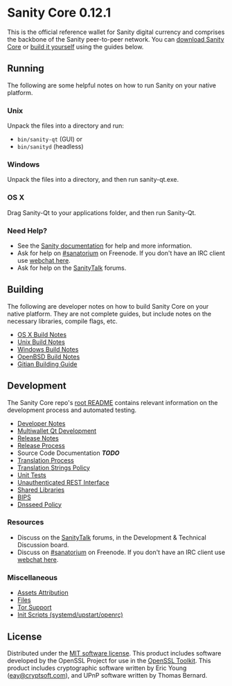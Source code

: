 Sanity Core 0.12.1
=====================

This is the official reference wallet for Sanity digital currency and comprises the backbone of the Sanity peer-to-peer network. You can [download Sanity Core](https://www.sanity.org/downloads/) or [build it yourself](#building) using the guides below.

Running
---------------------
The following are some helpful notes on how to run Sanity on your native platform.

### Unix

Unpack the files into a directory and run:

- `bin/sanity-qt` (GUI) or
- `bin/sanityd` (headless)

### Windows

Unpack the files into a directory, and then run sanity-qt.exe.

### OS X

Drag Sanity-Qt to your applications folder, and then run Sanity-Qt.

### Need Help?

* See the [Sanity documentation](https://sanatorium.atlassian.net/wiki/display/DOC)
for help and more information.
* Ask for help on [#sanatorium](http://webchat.freenode.net?channels=sanatorium) on Freenode. If you don't have an IRC client use [webchat here](http://webchat.freenode.net?channels=sanatorium).
* Ask for help on the [SanityTalk](https://sanitytalk.org/) forums.

Building
---------------------
The following are developer notes on how to build Sanity Core on your native platform. They are not complete guides, but include notes on the necessary libraries, compile flags, etc.

- [OS X Build Notes](build-osx.md)
- [Unix Build Notes](build-unix.md)
- [Windows Build Notes](build-windows.md)
- [OpenBSD Build Notes](build-openbsd.md)
- [Gitian Building Guide](gitian-building.md)

Development
---------------------
The Sanity Core repo's [root README](/README.md) contains relevant information on the development process and automated testing.

- [Developer Notes](developer-notes.md)
- [Multiwallet Qt Development](multiwallet-qt.md)
- [Release Notes](release-notes.md)
- [Release Process](release-process.md)
- Source Code Documentation ***TODO***
- [Translation Process](translation_process.md)
- [Translation Strings Policy](translation_strings_policy.md)
- [Unit Tests](unit-tests.md)
- [Unauthenticated REST Interface](REST-interface.md)
- [Shared Libraries](shared-libraries.md)
- [BIPS](bips.md)
- [Dnsseed Policy](dnsseed-policy.md)

### Resources
* Discuss on the [SanityTalk](https://sanitytalk.org/) forums, in the Development & Technical Discussion board.
* Discuss on [#sanatorium](http://webchat.freenode.net/?channels=sanatorium) on Freenode. If you don't have an IRC client use [webchat here](http://webchat.freenode.net/?channels=sanatorium).

### Miscellaneous
- [Assets Attribution](assets-attribution.md)
- [Files](files.md)
- [Tor Support](tor.md)
- [Init Scripts (systemd/upstart/openrc)](init.md)

License
---------------------
Distributed under the [MIT software license](http://www.opensource.org/licenses/mit-license.php).
This product includes software developed by the OpenSSL Project for use in the [OpenSSL Toolkit](https://www.openssl.org/). This product includes
cryptographic software written by Eric Young ([eay@cryptsoft.com](mailto:eay@cryptsoft.com)), and UPnP software written by Thomas Bernard.
